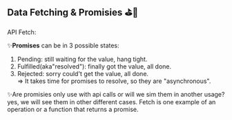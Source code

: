 ## Data Fetching & Promisies :golf::traffic_light:
API Fetch:

:sparkles:**Promises** can be in 3 possible states:
  1. Pending: still waiting for the value, hang tight.
  2. Fulfilled(aka"resolved"): finally got the value, all done.
  3. Rejected: sorry could't get the value, all done.<br/>
=> It takes time for promises to resolve, so they are "asynchronous".

:sparkles:Are promisies only use with api calls or will we sim them in another usage?<br/> yes, we will see them in other different cases. Fetch is one example of an operation or a function that returns a promise. 
